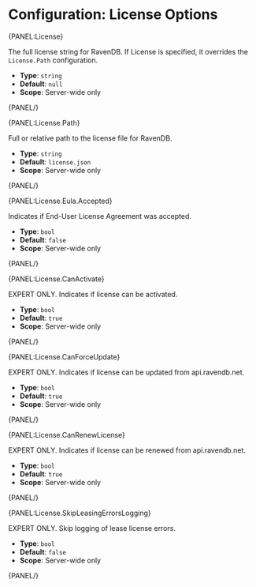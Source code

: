 # Configuration: License Options

{PANEL:License}

The full license string for RavenDB. If License is specified, it overrides the `License.Path` configuration.

- **Type**: `string`
- **Default**: `null`
- **Scope**: Server-wide only

{PANEL/}

{PANEL:License.Path}

Full or relative path to the license file for RavenDB.

- **Type**: `string`
- **Default**: `license.json`
- **Scope**: Server-wide only

{PANEL/}

{PANEL:License.Eula.Accepted}

Indicates if End-User License Agreement was accepted.

- **Type**: `bool`
- **Default**: `false`
- **Scope**: Server-wide only

{PANEL/}

{PANEL:License.CanActivate}

EXPERT ONLY. Indicates if license can be activated.

- **Type**: `bool`
- **Default**: `true`
- **Scope**: Server-wide only

{PANEL/}

{PANEL:License.CanForceUpdate}

EXPERT ONLY. Indicates if license can be updated from api.ravendb.net.

- **Type**: `bool`
- **Default**: `true`
- **Scope**: Server-wide only

{PANEL/}

{PANEL:License.CanRenewLicense}

EXPERT ONLY. Indicates if license can be renewed from api.ravendb.net.

- **Type**: `bool`
- **Default**: `true`
- **Scope**: Server-wide only

{PANEL/}

{PANEL:License.SkipLeasingErrorsLogging}

EXPERT ONLY. Skip logging of lease license errors.

- **Type**: `bool`
- **Default**: `false`
- **Scope**: Server-wide only

{PANEL/}
